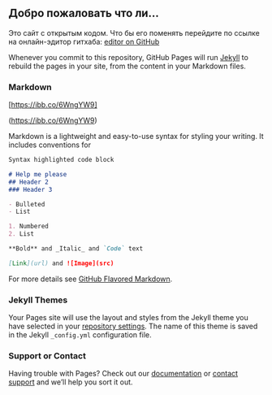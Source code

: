## Добро пожаловать что ли...

Это сайт с открытым кодом. Что бы его поменять перейдите по ссылке на онлайн-эдитор гитхаба: [editor on GitHub](https://www.youtube.com/watch?v=k-LPLazY22I&ab_channel=RAMboyRun) 

Whenever you commit to this repository, GitHub Pages will run [Jekyll](https://jekyllrb.com/) to rebuild the pages in your site, from the content in your Markdown files.

### Markdown

[https://ibb.co/6WngYW9]

(https://ibb.co/6WngYW9)


Markdown is a lightweight and easy-to-use syntax for styling your writing. It includes conventions for

```markdown
Syntax highlighted code block

# Help me please
## Header 2
### Header 3

- Bulleted
- List

1. Numbered
2. List

**Bold** and _Italic_ and `Code` text

[Link](url) and ![Image](src)
```

For more details see [GitHub Flavored Markdown](https://guides.github.com/features/mastering-markdown/).

### Jekyll Themes

Your Pages site will use the layout and styles from the Jekyll theme you have selected in your [repository settings](https://github.com/Helpred/VR-AR-report/settings). The name of this theme is saved in the Jekyll `_config.yml` configuration file.

### Support or Contact

Having trouble with Pages? Check out our [documentation](https://docs.github.com/categories/github-pages-basics/) or [contact support](https://github.com/contact) and we’ll help you sort it out.
